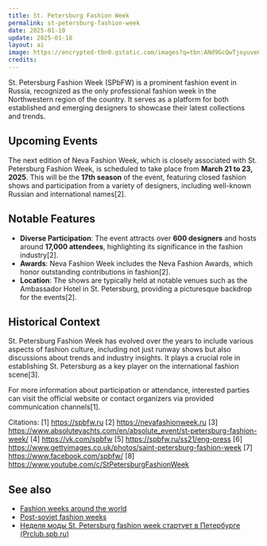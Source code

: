 ```yaml
---
title: St. Petersburg Fashion Week
permalink: st-petersburg-fashion-week
date: 2025-01-10
update: 2025-01-18
layout: ai
image: https://encrypted-tbn0.gstatic.com/images?q=tbn:ANd9GcQwTjoyuveQ0mxT7N7kG5vw2Nl_urxx6gQUOg&s
credits:
---
```


St. Petersburg Fashion Week (SPbFW) is a prominent fashion event in Russia, recognized as the only professional fashion week in the Northwestern region of the country. It serves as a platform for both established and emerging designers to showcase their latest collections and trends.

## Upcoming Events
The next edition of Neva Fashion Week, which is closely associated with St. Petersburg Fashion Week, is scheduled to take place from **March 21 to 23, 2025**. This will be the **17th season** of the event, featuring closed fashion shows and participation from a variety of designers, including well-known Russian and international names[2].

## Notable Features
- **Diverse Participation**: The event attracts over **600 designers** and hosts around **17,000 attendees**, highlighting its significance in the fashion industry[2].
- **Awards**: Neva Fashion Week includes the Neva Fashion Awards, which honor outstanding contributions in fashion[2].
- **Location**: The shows are typically held at notable venues such as the Ambassador Hotel in St. Petersburg, providing a picturesque backdrop for the events[2].

## Historical Context
St. Petersburg Fashion Week has evolved over the years to include various aspects of fashion culture, including not just runway shows but also discussions about trends and industry insights. It plays a crucial role in establishing St. Petersburg as a key player on the international fashion scene[3].

For more information about participation or attendance, interested parties can visit the official website or contact organizers via provided communication channels[1].

Citations:
[1] https://spbfw.ru
[2] https://nevafashionweek.ru
[3] https://www.absoluteyachts.com/en/absolute_event/st-petersburg-fashion-week/
[4] https://vk.com/spbfw
[5] https://spbfw.ru/ss21/eng-press
[6] https://www.gettyimages.co.uk/photos/saint-petersburg-fashion-week
[7] https://www.facebook.com/spbfw/
[8] https://www.youtube.com/c/StPetersburgFashionWeek


## See also

+ [Fashion weeks around the world](fashion-weeks-around-the-world)
+ [Post-soviet fashion weeks](post-soviet-fashion-weeks)
+ [Неделя моды St. Petersburg fashion week стартует в Петербурге (Prclub.spb.ru)](http://prclub.spb.ru/2018/10/18/st-petersburg-fashion-week/)
